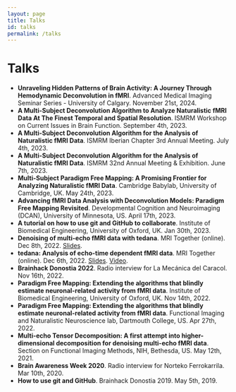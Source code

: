 ```yaml
---
layout: page
title: Talks
id: talks
permalink: /talks
---
```


# Talks

<div>
    <ul>
        <li><strong>Unraveling Hidden Patterns of Brain Activity: A Journey Through Hemodynamic Deconvolution in fMRI</strong>. Advanced Medical Imaging Seminar Series - University of Calgary. November 21st, 2024.</li>
        <li><strong>A Multi-Subject Deconvolution Algorithm to Analyze Naturalistic fMRI Data At The Finest Temporal and Spatial Resolution</strong>. ISMRM Workshop on Current Issues in Brain Function. September 4th, 2023.</li>
        <li><strong>A Multi-Subject Deconvolution Algorithm for the Analysis of Naturalistic fMRI Data</strong>. ISMRM Iberian Chapter 3rd Annual Meeting. July 4th, 2023.</li>
        <li><strong>A Multi-Subject Deconvolution Algorithm for the Analysis of Naturalistic fMRI Data</strong>. ISMRM 32nd Annual Meeting & Exhibition. June 7th, 2023.</li>
        <li><strong>Multi-Subject Paradigm Free Mapping: A Promising Frontier for Analyzing Naturalistic fMRI Data</strong>. Cambridge Babylab, University of Cambridge, UK. May 24th, 2023.</li>
        <li><strong>Advancing fMRI Data Analysis with Deconvolution Models: Paradigm Free Mapping Revisited</strong>. Developmental Cognition and Neuroimaging (DCAN), University of Minnesota, US. April 17th, 2023.</li>
        <li><strong>A tutorial on how to use git and GitHub to collaborate</strong>. Institute of Biomedical Engineering, University of Oxford, UK. Jan 30th, 2023.</li>
        <li><strong>Denoising of multi-echo fMRI data with tedana</strong>. MRI Together (online). Dec 8th, 2022. <a href="https://eurunuela.github.io/tedana_tutorial_MRITogether_2022/">Slides</a>.</li>
        <li><strong>tedana: Analysis of echo-time dependent fMRI data</strong>. MRI Together (online). Dec 6th, 2022. <a href="https://eurunuela.github.io/tedana_MRITogether_2022/">Slides</a>. <a href="https://www.youtube.com/watch?v=4wsEodepyI8">Video</a>.</li>
        <li><strong>Brainhack Donostia 2022</strong>. Radio interview for La Mecánica del Caracol. Nov 16th, 2022.</li>
        <li><strong>Paradigm Free Mapping: Extending the algorithms that blindly estimate neuronal-related activity from fMRI data</strong>. Institute of Biomedical Engineering, University of Oxford, UK. Nov 14th, 2022.</li>
        <li><strong>Paradigm Free Mapping: Extending the algorithms that blindly estimate neuronal-related activity from fMRI data</strong>. Functional Imaging and Naturalistic Neuroscience lab, Dartmouth College, US. Apr 27th, 2022.</li>
        <li><strong>Multi-echo Tensor Decomposition: A first attempt into higher-dimensional decomposition for denoising multi-echo fMRI data</strong>. Section on Functional Imaging Methods, NIH, Bethesda, US. May 12th, 2021.</li>
        <li><strong>Brain Awareness Week 2020</strong>. Radio interview for Norteko Ferrokarrila. Mar 10th, 2020.</li>
        <li><strong>How to use git and GitHub</strong>. Brainhack Donostia 2019. May 5th, 2019.</li>
    </ul>
</div>